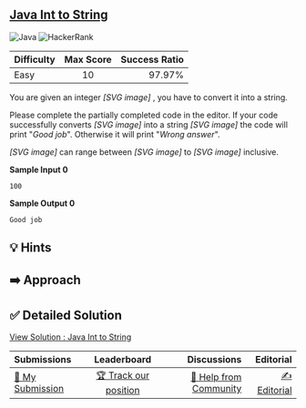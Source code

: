 ## [Java Int to String](https://www.hackerrank.com/challenges/java-int-to-string)

![Java](https://img.shields.io/badge/java-%23ED8B00.svg?style=for-the-badge&logo=openjdk&logoColor=white) ![HackerRank](https://img.shields.io/badge/-Hackerrank-2EC866?style=for-the-badge&logo=HackerRank&logoColor=white)

| Difficulty | Max Score | Success Ratio |
|:-----------|:------------:|------------:|
| Easy       | 10      | 97.97%        |

You are given an integer  *[SVG image]* , you have to convert it into a string.


Please complete the partially completed code in the editor. If your code successfully converts  *[SVG image]*  into a string  *[SVG image]*  the code will print "*Good job*". Otherwise it will print "*Wrong answer*".


 *[SVG image]*  can range between  *[SVG image]*  to  *[SVG image]*  inclusive.

**Sample Input 0**


```
100

```

**Sample Output 0**


```
Good job

```


## 💡 Hints 

## ➡️ Approach 

## ✅ Detailed Solution
[View Solution : Java Int to String](./Solution.java)

| Submissions | Leaderboard| Discussions | Editorial |
|:-----------|:------------:|------------:|------------:|
| [📝 My Submission](https://www.hackerrank.com/challenges/java-int-to-string/submissions) | [🏆 Track our position](https://www.hackerrank.com/challenges/java-int-to-string/leaderboard) | [🤔 Help from Community](https://www.hackerrank.com/challenges/java-int-to-string/forum) | [✍️ Editorial](https://www.hackerrank.com/challenges/java-int-to-string/editorial) |

